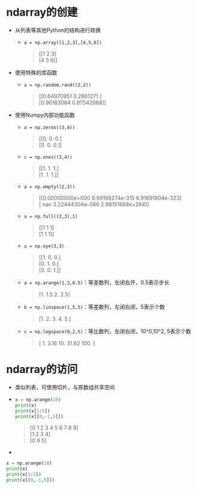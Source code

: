 # ndarray的创建
- 从列表等其他Python的结构进行转换
	
	- `a = np.array([1,2,3],[4,5,6])`
	
	  > [[1 2 3]  
	  > [4 5 6]]
	
- 使用特殊的库函数
    - `a = np.random.rand((2,2))`

      > [[0.64970951 0.2861271 ]  
      >  [0.96183084 0.87542968]]
    
- 使用Numpy内部功能函数
    - `a = np.zeros((3,4))`
      
         > [[0. 0. 0.]  
         >  [0. 0. 0.]]
         
    - `c = np.ones((3,4))`
      
       > [[1. 1. 1.]  
       > [1. 1. 1.]]
       
    - `a = np.empty((2,3))`
      
      > [[0.00000000e+000 8.99166274e-315 6.91691904e-323]  
      > [            nan 3.22444304e-086 2.98151668e+284]]
      
    - `a = np.full((2,3),1)`
      
      > [[1 1 1]  
      > [1 1 1]]
      
    - `a = np.eye(3,3)`
      
      > [[1. 0. 0.]  
       [0. 1. 0.]  
       [0. 0. 1.]]
      
    - `a = np.arange(1,3,0.5)`：等差数列，左闭右开，0.5表示步长
      
        > [1.  1.5 2.  2.5]
        
    - `b = np.linspace(1,5,5)`：等差数列，左闭右闭，5表示个数
      
        > [1. 2. 3. 4. 5.]
        
    - `c = np.logspace(0,2,5)`：等比数列，左闭右闭，10^0,10^2, 5表示个数
      
        > [ 1.   3.16  10.   31.62   100. ]
        
# ndarray的访问
- 类似列表，可使用切片，与原数组共享空间

- ```python
  x = np.arange(10)
  print(x)
  print(x[1:5])
  print(x[[0,-1,5]])
  ```

  > [0 1 2 3 4 5 6 7 8 9]  
  > [1 2 3 4]  
  > [0 9 5]

- 

  ```python
  x = np.arange(10)
  print(x)
  print(x[1:5])
  print(x[[0,-1,5]])
  ```
